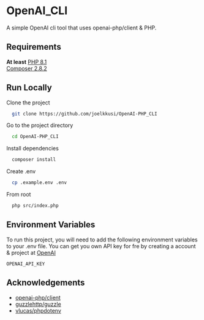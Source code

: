 
# OpenAI_CLI

A simple OpenAI cli tool that uses openai-php/client & PHP.


## Requirements

**At least** [PHP 8.1](https://www.php.net/releases) \
[Composer 2.8.2](https://getcomposer.org/)


## Run Locally

Clone the project

```bash
  git clone https://github.com/joelkkusi/OpenAI-PHP_CLI
```

Go to the project directory

```bash
  cd OpenAI-PHP_CLI
```

Install dependencies

```bash
  composer install
```

Create .env

```bash
  cp .example.env .env
```

From root
```bash
  php src/index.php
```

## Environment Variables

To run this project, you will need to add the following environment variables to your .env file.
You can get you own API key for fre by creating a account & project at [OpenAI](https://platform.openai.com/settings/organization/general)

`OPENAI_API_KEY`


## Acknowledgements

 - [openai-php/client](https://github.com/openai-php/client)
 - [guzzlehttp/guzzle](https://github.com/guzzle/guzzle/)
 - [vlucas/phpdotenv](https://github.com/vlucas/phpdotenv)
